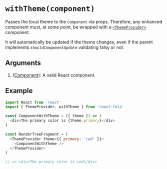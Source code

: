 # `withTheme(component)`

Passes the local theme to the `component` via props. Therefore, any enhanced component must, at some point, be wrapped with a [`<ThemeProvider>`](ThemeProvider.md) component.

It will automatically be updated if the theme changes, even if the parent implements `shouldComponentUpdate` validating falsy or not.


## Arguments
1. ([Component](https://facebook.github.io/react/docs/top-level-api.html#react.component)): A valid React component.

## Example
```javascript
import React from 'react'
import { ThemeProvider, withTheme } from 'react-fela'

const ComponentWithTheme = ({ theme }) => (
  <div>The primary color is {theme.primary}</div>
)

const RenderTreeFragment = (
  <ThemeProvider theme={{ primary: 'red' }}>
    <ComponentWithTheme />
  </ThemeProvider>
)

// => <div>The primary color is red</div>
```
